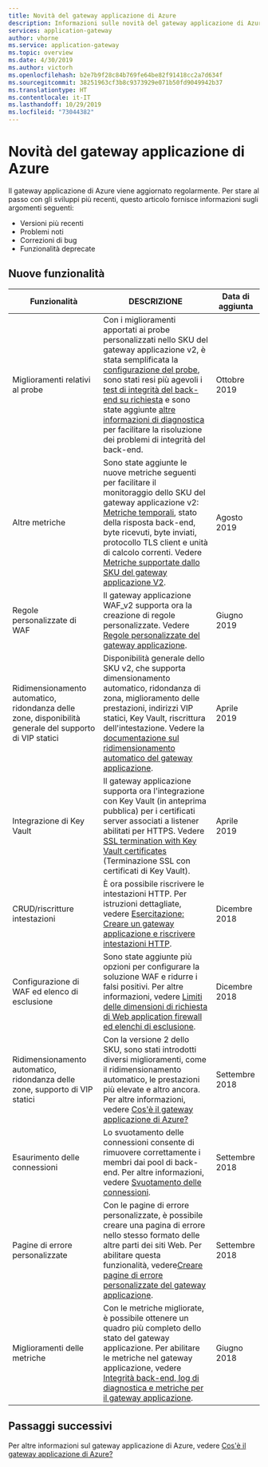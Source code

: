 ```yaml
---
title: Novità del gateway applicazione di Azure
description: Informazioni sulle novità del gateway applicazione di Azure, tra cui le note sulla versione più aggiornate, i problemi noti, le correzioni di bug, le funzionalità deprecate e le modifiche imminenti.
services: application-gateway
author: vhorne
ms.service: application-gateway
ms.topic: overview
ms.date: 4/30/2019
ms.author: victorh
ms.openlocfilehash: b2e7b9f28c84b769fe64be82f91418cc2a7d634f
ms.sourcegitcommit: 38251963cf3b8c9373929e071b50fd9049942b37
ms.translationtype: HT
ms.contentlocale: it-IT
ms.lasthandoff: 10/29/2019
ms.locfileid: "73044382"
---
```

# <a name="whats-new-in-azure-application-gateway"></a>Novità del gateway applicazione di Azure

Il gateway applicazione di Azure viene aggiornato regolarmente. Per stare al passo con gli sviluppi più recenti, questo articolo fornisce informazioni sugli argomenti seguenti:

- Versioni più recenti
- Problemi noti
- Correzioni di bug
- Funzionalità deprecate

## <a name="new-features"></a>Nuove funzionalità

|Funzionalità  |DESCRIZIONE  |Data di aggiunta  |
|---------|---------|---------|
|Miglioramenti relativi al probe |Con i miglioramenti apportati ai probe personalizzati nello SKU del gateway applicazione v2, è stata semplificata la [configurazione del probe](https://docs.microsoft.com/azure/application-gateway/application-gateway-create-probe-portal#create-probe-for-application-gateway-v2-sku), sono stati resi più agevoli i [test di integrità del back-end su richiesta](https://docs.microsoft.com/azure/application-gateway/application-gateway-create-probe-portal#test-backend-health-with-the-probe) e sono state aggiunte [altre informazioni di diagnostica](https://docs.microsoft.com/azure/application-gateway/application-gateway-backend-health-troubleshooting#error-messages) per facilitare la risoluzione dei problemi di integrità del back-end.  |Ottobre 2019 |
|Altre metriche |Sono state aggiunte le nuove metriche seguenti per facilitare il monitoraggio dello SKU del gateway applicazione v2: [Metriche temporali](https://docs.microsoft.com/azure/application-gateway/application-gateway-metrics#timing-metrics), stato della risposta back-end, byte ricevuti, byte inviati, protocollo TLS client e unità di calcolo correnti. Vedere [Metriche supportate dallo SKU del gateway applicazione V2](https://docs.microsoft.com/azure/application-gateway/application-gateway-metrics#metrics-supported-by-application-gateway-v2-sku). |Agosto 2019 |
|Regole personalizzate di WAF |Il gateway applicazione WAF_v2 supporta ora la creazione di regole personalizzate. Vedere [Regole personalizzate del gateway applicazione](custom-waf-rules-overview.md). |Giugno 2019 |
|Ridimensionamento automatico, ridondanza delle zone, disponibilità generale del supporto di VIP statici |Disponibilità generale dello SKU v2, che supporta dimensionamento automatico, ridondanza di zona, miglioramento delle prestazioni, indirizzi VIP statici, Key Vault, riscrittura dell'intestazione. Vedere la [documentazione sul ridimensionamento automatico del gateway applicazione](application-gateway-autoscaling-zone-redundant.md). |Aprile 2019 |
|Integrazione di Key Vault |Il gateway applicazione supporta ora l'integrazione con Key Vault (in anteprima pubblica) per i certificati server associati a listener abilitati per HTTPS. Vedere [SSL termination with Key Vault certificates](key-vault-certs.md) (Terminazione SSL con certificati di Key Vault). |Aprile 2019 |
|CRUD/riscritture intestazioni     |È ora possibile riscrivere le intestazioni HTTP. Per istruzioni dettagliate, vedere [Esercitazione: Creare un gateway applicazione e riscrivere intestazioni HTTP](tutorial-http-header-rewrite-powershell.md).|Dicembre 2018|
|Configurazione di WAF ed elenco di esclusione     |Sono state aggiunte più opzioni per configurare la soluzione WAF e ridurre i falsi positivi. Per altre informazioni, vedere [Limiti delle dimensioni di richiesta di Web application firewall ed elenchi di esclusione](application-gateway-waf-configuration.md).|Dicembre 2018|
|Ridimensionamento automatico, ridondanza delle zone, supporto di VIP statici      |Con la versione 2 dello SKU, sono stati introdotti diversi miglioramenti, come il ridimensionamento automatico, le prestazioni più elevate e altro ancora. Per altre informazioni, vedere [Cos'è il gateway applicazione di Azure?](overview.md)|Settembre 2018|
|Esaurimento delle connessioni     |Lo svuotamento delle connessioni consente di rimuovere correttamente i membri dai pool di back-end. Per altre informazioni, vedere [Svuotamento delle connessioni](overview.md#connection-draining).|Settembre 2018|
|Pagine di errore personalizzate     |Con le pagine di errore personalizzate, è possibile creare una pagina di errore nello stesso formato delle altre parti dei siti Web. Per abilitare questa funzionalità, vedere[Creare pagine di errore personalizzate del gateway applicazione](custom-error.md).|Settembre 2018|
|Miglioramenti delle metriche     |Con le metriche migliorate, è possibile ottenere un quadro più completo dello stato del gateway applicazione. Per abilitare le metriche nel gateway applicazione, vedere [Integrità back-end, log di diagnostica e metriche per il gateway applicazione](application-gateway-diagnostics.md).|Giugno 2018|

## <a name="next-steps"></a>Passaggi successivi

Per altre informazioni sul gateway applicazione di Azure, vedere [Cos'è il gateway applicazione di Azure?](overview.md)
